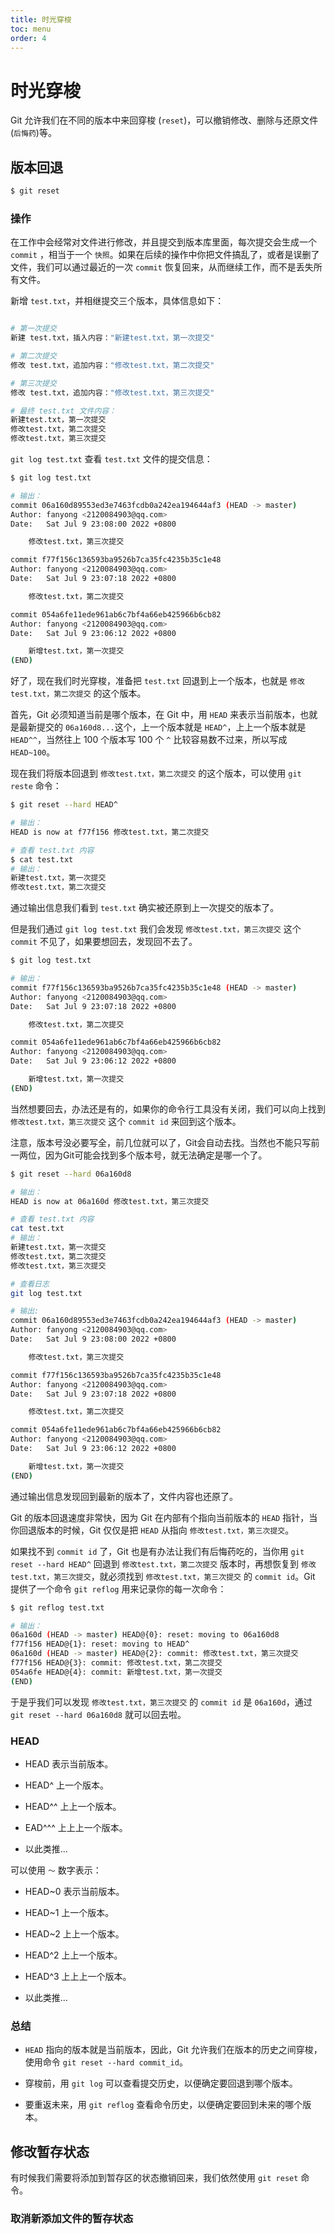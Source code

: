 ```yaml
---
title: 时光穿梭
toc: menu
order: 4
---
```


<BackTop></BackTop>

# 时光穿梭

Git 允许我们在不同的版本中来回穿梭 (`reset`)，可以撤销修改、删除与还原文件(`后悔药`)等。

## 版本回退

```bash
$ git reset
```

### 操作

在工作中会经常对文件进行修改，并且提交到版本库里面，每次提交会生成一个 `commit` ，相当于一个 `快照`。如果在后续的操作中你把文件搞乱了，或者是误删了文件，我们可以通过最近的一次 `commit` 恢复回来，从而继续工作，而不是丢失所有文件。

新增 `test.txt`，并相继提交三个版本，具体信息如下：

```bash

# 第一次提交
新建 test.txt，插入内容："新建test.txt，第一次提交"

# 第二次提交
修改 test.txt，追加内容："修改test.txt，第二次提交"

# 第三次提交
修改 test.txt，追加内容："修改test.txt，第三次提交"

# 最终 test.txt 文件内容：
新建test.txt，第一次提交
修改test.txt，第二次提交
修改test.txt，第三次提交

```

`git log test.txt` 查看 `test.txt` 文件的提交信息：

```bash
$ git log test.txt

# 输出：
commit 06a160d89553ed3e7463fcdb0a242ea194644af3 (HEAD -> master)
Author: fanyong <2120084903@qq.com>
Date:   Sat Jul 9 23:08:00 2022 +0800

    修改test.txt，第三次提交

commit f77f156c136593ba9526b7ca35fc4235b35c1e48
Author: fanyong <2120084903@qq.com>
Date:   Sat Jul 9 23:07:18 2022 +0800

    修改test.txt，第二次提交

commit 054a6fe11ede961ab6c7bf4a66eb425966b6cb82
Author: fanyong <2120084903@qq.com>
Date:   Sat Jul 9 23:06:12 2022 +0800

    新增test.txt，第一次提交
(END)
```

好了，现在我们时光穿梭，准备把 `test.txt` 回退到上一个版本，也就是 `修改test.txt，第二次提交` 的这个版本。

首先，Git 必须知道当前是哪个版本，在 Git 中，用 `HEAD` 来表示当前版本，也就是最新提交的 `06a160d8...`这个，上一个版本就是 `HEAD^`，上上一个版本就是 `HEAD^^`，当然往上 100 个版本写 100 个 `^` 比较容易数不过来，所以写成 `HEAD~100`。

现在我们将版本回退到 `修改test.txt，第二次提交` 的这个版本，可以使用 `git reste` 命令：

```bash
$ git reset --hard HEAD^

# 输出：
HEAD is now at f77f156 修改test.txt，第二次提交

# 查看 test.txt 内容
$ cat test.txt
# 输出：
新建test.txt，第一次提交
修改test.txt，第二次提交
```

通过输出信息我们看到 `test.txt` 确实被还原到上一次提交的版本了。

但是我们通过 `git log test.txt` 我们会发现 `修改test.txt，第三次提交` 这个 `commit` 不见了，如果要想回去，发现回不去了。

```bash
$ git log test.txt

# 输出：
commit f77f156c136593ba9526b7ca35fc4235b35c1e48 (HEAD -> master)
Author: fanyong <2120084903@qq.com>
Date:   Sat Jul 9 23:07:18 2022 +0800

    修改test.txt，第二次提交

commit 054a6fe11ede961ab6c7bf4a66eb425966b6cb82
Author: fanyong <2120084903@qq.com>
Date:   Sat Jul 9 23:06:12 2022 +0800

    新增test.txt，第一次提交
(END)
```

当然想要回去，办法还是有的，如果你的命令行工具没有关闭，我们可以向上找到 `修改test.txt，第三次提交` 这个 `commit id` 来回到这个版本。

<Alert type="info">
  注意，版本号没必要写全，前几位就可以了，Git会自动去找。当然也不能只写前一两位，因为Git可能会找到多个版本号，就无法确定是哪一个了。
</Alert>

```bash
$ git reset --hard 06a160d8

# 输出：
HEAD is now at 06a160d 修改test.txt，第三次提交

# 查看 test.txt 内容
cat test.txt
# 输出：
新建test.txt，第一次提交
修改test.txt，第二次提交
修改test.txt，第三次提交

# 查看日志
git log test.txt

# 输出:
commit 06a160d89553ed3e7463fcdb0a242ea194644af3 (HEAD -> master)
Author: fanyong <2120084903@qq.com>
Date:   Sat Jul 9 23:08:00 2022 +0800

    修改test.txt，第三次提交

commit f77f156c136593ba9526b7ca35fc4235b35c1e48
Author: fanyong <2120084903@qq.com>
Date:   Sat Jul 9 23:07:18 2022 +0800

    修改test.txt，第二次提交

commit 054a6fe11ede961ab6c7bf4a66eb425966b6cb82
Author: fanyong <2120084903@qq.com>
Date:   Sat Jul 9 23:06:12 2022 +0800

    新增test.txt，第一次提交
(END)
```

通过输出信息发现回到最新的版本了，文件内容也还原了。

Git 的版本回退速度非常快，因为 Git 在内部有个指向当前版本的 `HEAD` 指针，当你回退版本的时候，Git 仅仅是把 `HEAD` 从指向 `修改test.txt，第三次提交`。

如果找不到 `commit id` 了，Git 也是有办法让我们有后悔药吃的，当你用 `git reset --hard HEAD^` 回退到 `修改test.txt，第二次提交` 版本时，再想恢复到 `修改test.txt，第三次提交`，就必须找到 `修改test.txt，第三次提交` 的 `commit id`。Git 提供了一个命令 `git reflog` 用来记录你的每一次命令：

```bash
$ git reflog test.txt

# 输出：
06a160d (HEAD -> master) HEAD@{0}: reset: moving to 06a160d8
f77f156 HEAD@{1}: reset: moving to HEAD^
06a160d (HEAD -> master) HEAD@{2}: commit: 修改test.txt，第三次提交
f77f156 HEAD@{3}: commit: 修改test.txt，第二次提交
054a6fe HEAD@{4}: commit: 新增test.txt，第一次提交
(END)
```

于是乎我们可以发现 `修改test.txt，第三次提交` 的 `commit id` 是 `06a160d`，通过 `git reset --hard 06a160d8` 就可以回去啦。

### HEAD

- HEAD 表示当前版本。

- HEAD^ 上一个版本。

- HEAD^^ 上上一个版本。

- EAD^^^ 上上上一个版本。

- 以此类推...

可以使用 `～` 数字表示：

- HEAD~0 表示当前版本。

- HEAD~1 上一个版本。

- HEAD~2 上上一个版本。

- HEAD^2 上上一个版本。

- HEAD^3 上上上一个版本。

- 以此类推...

### 总结

- `HEAD` 指向的版本就是当前版本，因此，Git 允许我们在版本的历史之间穿梭，使用命令 `git reset --hard commit_id`。

- 穿梭前，用 `git log` 可以查看提交历史，以便确定要回退到哪个版本。

- 要重返未来，用 `git reflog` 查看命令历史，以便确定要回到未来的哪个版本。

## 修改暂存状态

有时候我们需要将添加到暂存区的状态撤销回来，我们依然使用 `git reset` 命令。

### 取消新添加文件的暂存状态
